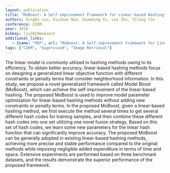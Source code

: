 ```yaml
---
layout: publication
title: "MoBoost: A Self-improvement Framework for Linear-based Hashing"
authors: Xingbo Liu, Xiushan Nie, Xiaoming Xi, Lei Zhu, Yilong Yin	
conference: CIKM
year: 2019
bibkey: liu2019moboost
additional_links:
   - {name: "PDF", url: "MoBoost: A Self-improvement Framework for Linear-based Hashing"}
tags: ["CIKM", "Supervised", "Image Retrieval"]
---
```

The linear model is commonly utilized in hashing methods owing to its efficiency. To obtain better accuracy, linear-based hashing methods focus on designing a generalized linear objective function with different constraints or penalty terms that consider neighborhood information. In this study, we propose a novel generalized framework called Model Boost (MoBoost), which can achieve the self-improvement of the linear-based hashing. The proposed MoBoost is used to improve model parameter optimization for linear-based hashing methods without adding new constraints or penalty terms. In the proposed MoBoost, given a linear-based hashing method, we first execute the method several times to get several different hash codes for training samples, and then combine these different hash codes into one set utilizing one novel fusion strategy. Based on this set of hash codes, we learn some new parameters for the linear hash function that can significantly improve accuracy. The proposed MoBoost can be generally adopted in existing linear-based hashing methods, achieving more precise and stable performance compared to the original methods while imposing negligible added expenditure in terms of time and space. Extensive experiments are performed based on three benchmark datasets, and the results demonstrate the superior performance of the proposed framework.
